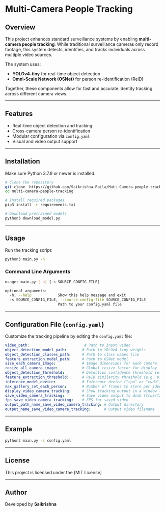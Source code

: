 
# Multi-Camera People Tracking


## Overview

This project enhances standard surveillance systems by enabling **multi-camera people tracking**. While traditional surveillance cameras only record footage, this system detects, identifies, and tracks individuals across multiple video sources.

The system uses:

- **YOLOv4-tiny** for real-time object detection  
- **Omni-Scale Network (OSNet)** for person re-identification (ReID)

Together, these components allow for fast and accurate identity tracking across different camera views.

---

## Features

- Real-time object detection and tracking  
- Cross-camera person re-identification  
- Modular configuration via `config.yaml`  
- Visual and video output support

---

## Installation

Make sure Python 3.7.9 or newer is installed.

```bash
# Clone the repository
git clone  https://github.com/Saikrishna-Paila/Muti-Camera-people-tracking.git
cd multi-camera-people-tracking

# Install required packages
pip3 install -r requirements.txt

# Download pretrained models
python3 download_model.py
````

---

## Usage

Run the tracking script:

```bash
python3 main.py -h
```

### Command Line Arguments

```bash
usage: main.py [-h] [-s SOURCE_CONFIG_FILE]

optional arguments:
  -h, --help            Show this help message and exit
  -s SOURCE_CONFIG_FILE, --source-config-file SOURCE_CONFIG_FILE
                        Path to your config.yaml file
```

---

## Configuration File (`config.yaml`)

Customize the tracking pipeline by editing the `config.yaml` file:

```yaml
video_path:                         # Path to input video
object_detection_model_path:       # Path to YOLOv4-tiny weights
object_detection_classes_path:     # Path to class names file
feature_extraction_model_path:     # Path to OSNet model
size_each_camera_image:            # Image dimensions for each camera
resize_all_camera_image:           # Global resize factor for display
object_detection_threshold:        # Detection confidence threshold (e.g. 0.5)
feature_extraction_threshold:      # ReID similarity threshold (e.g. 0.6)
inference_model_device:            # Inference device ("cpu" or "cuda")
max_gallery_set_each_person:       # Number of frames to store per identity
display_video_camera_tracking:     # Show tracking output in a window (true/false)
save_video_camera_tracking:        # Save video output to disk (true/false)
fps_save_video_camera_tracking:    # FPS for saved video
output_path_name_save_video_camera_tracking: # Output directory
output_name_save_video_camera_tracking:      # Output video filename
```

---

## Example

```bash
python3 main.py -s config.yaml
```

---

## License

This project is licensed under the [MIT License]

---

## Author

Developed by **Saikrishna**


